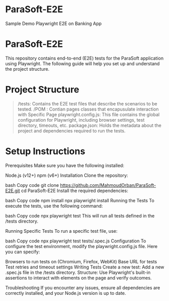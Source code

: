 # ParaSoft-E2E
Sample Demo Playwright E2E on Banking App

# ParaSoft-E2E
This repository contains end-to-end (E2E) tests for the ParaSoft application using Playwright. The following guide will help you set up and understand the project structure.

# Project Structure
> /tests: Contains the E2E test files that describe the scenarios to be tested.
/POM : Contian pages classes that encapusulate interaction with Specific Page
playwright.config.js: This file contains the global configuration for Playwright, including browser settings, test directory, timeouts, etc.
package.json: Holds the metadata about the project and dependencies required to run the tests.


# Setup Instructions
Prerequisites
Make sure you have the following installed:

Node.js (v12+)
npm (v6+)
Installation
Clone the repository:

bash
Copy code
git clone https://github.com/MahmoudOrban/ParaSoft-E2E.git
cd ParaSoft-E2E
Install the required dependencies:

bash
Copy code
npm install
npx playwright install 
Running the Tests
To execute the tests, use the following command:

bash
Copy code
npx playwright test
This will run all tests defined in the /tests directory.

Running Specific Tests
To run a specific test file, use:

bash
Copy code
npx playwright test tests/<test-file-name>.spec.js
Configuration
To configure the test environment, modify the playwright.config.js file. Here you can specify:

Browsers to run tests on (Chromium, Firefox, WebKit)
Base URL for tests
Test retries and timeout settings
Writing Tests
Create a new test: Add a new .spec.js file in the /tests directory.
Structure: Use Playwright's built-in assertions to interact with elements on the page and verify outcomes.

Troubleshooting
If you encounter any issues, ensure all dependencies are correctly installed, and your Node.js version is up to date.
